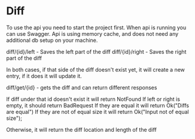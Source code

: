 # Diff

To use the api you need to start the project first. When api is running you can use Swagger. Api is using memory cache, and does not need any additional db setup on your machine.

diff/{id}/left - Saves the left part of the diff
diff/{id}/right - Saves the right part of the diff

In both cases, if that side of the diff doesn't exist yet, it will create a new entry, if it does it will update it.

diff/get/{id} - gets the diff and can return different responses

If diff under that id doesn't exist it will return NotFound
If left or right is empty, it should return BadRequest
If they are equal it will return Ok("Diffs are equal")
If they are not of equal size it will return Ok("Input not of equal size");

Otherwise, it will return the diff location and length of the diff

